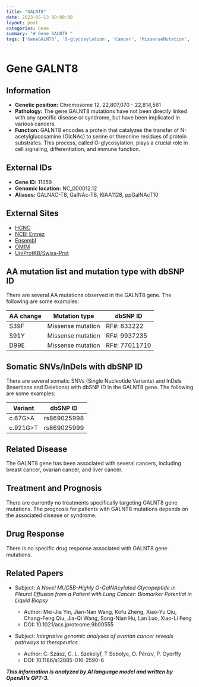 ```yaml
---
title: "GALNT8"
date: 2023-05-13 00:00:00
layout: post
categories: Gene
summary: "# Gene GALNT8 "
tags: ['GeneGALNT8', 'O-glycosylation', 'Cancer', 'MissenseMutation', 'LiquidBiopsy', 'OvarianCancer', 'Prognosis', 'IntegrativeGenomics']
---
```


# Gene GALNT8 

## Information 

- **Genetic position:** Chromosome 12, 22,807,070 - 22,814,561 
- **Pathology:** The gene GALNT8 mutations have not been directly linked with any specific disease or syndrome, but have been implicated in various cancers. 
- **Function:** GALNT8 encodes a protein that catalyzes the transfer of N-acetylglucosamine (GlcNAc) to serine or threonine residues of protein substrates. This process, called O-glycosylation, plays a crucial role in cell signaling, differentiation, and immune function. 

## External IDs 

- **Gene ID:** 11359 
- **Genomic location:** NC_000012.12 
- **Aliases:** GALNAC-T8, GalNAc-T8, KIAA1128, ppGalNAcT10 

## External Sites 

- [HGNC]([Click](https://www.genenames.org/data/gene-symbol-report/#!/hgnc_id/HGNC:3423))
- [NCBI Entrez]([Click](https://www.ncbi.nlm.nih.gov/gene/11359))
- [Ensembl]([Click](https://www.ensembl.org/Homo_sapiens/Gene/Summary?db=core;g=ENSG00000111245;r=12:22807070-22814561))
- [OMIM]([Click](https://www.omim.org/entry/606885))
- [UniProtKB/Swiss-Prot]([Click](https://www.uniprot.org/uniprot/Q8NBJ5))


## AA mutation list and mutation type with dbSNP ID

There are several AA mutations observed in the GALNT8 gene. The following are some examples: 

|AA change|Mutation type|dbSNP ID|
|---|---|---|
|S39F|Missense mutation|RF#: 833222|
|S91Y|Missense mutation|RF#: 9937235|
|D99E|Missense mutation|RF#: 77011710|

## Somatic SNVs/InDels with dbSNP ID

There are several somatic SNVs (Single Nucleotide Variants) and InDels (Insertions and Deletions) with dbSNP ID in the GALNT8 gene. The following are some examples:

| Variant | dbSNP ID |
| ------- | -------- |
| c.67G>A | rs869025998 |
| c.921G>T | rs869025999 |

## Related Disease

The GALNT8 gene has been associated with several cancers, including breast cancer, ovarian cancer, and liver cancer.

## Treatment and Prognosis

There are currently no treatments specifically targeting GALNT8 gene mutations. The prognosis for patients with GALNT8 mutations depends on the associated disease or syndrome.

## Drug Response

There is no specific drug response associated with GALNT8 gene mutations.

## Related Papers

- Subject: *A Novel MUC5B-Highly O-GalNAcylated Glycopeptide in Pleural Effusion from a Patient with Lung Cancer: Biomarker Potential in Liquid Biopsy*
  - Author: Mei-Jia Yin, Jian-Nan Wang, Kofu Zheng, Xiao-Yu Qiu, Chang-Feng Qiu, Jia-Qi Wang, Song-Nian Hu, Lan Luo, Xiao-Li Feng
  - DOI: 10.1021/acs.jproteome.9b00555

- Subject: *Integrative genomic analyses of ovarian cancer reveals pathways to therapeutics*
  - Author: C. Szász, C. L. Szekelyf, T Sobolyc, O. Pénzv, P. Gyorffy 
  - DOI: 10.1186/s12885-016-2590-6

**_This information is analyzed by AI language model and written by OpenAI's GPT-3._**
